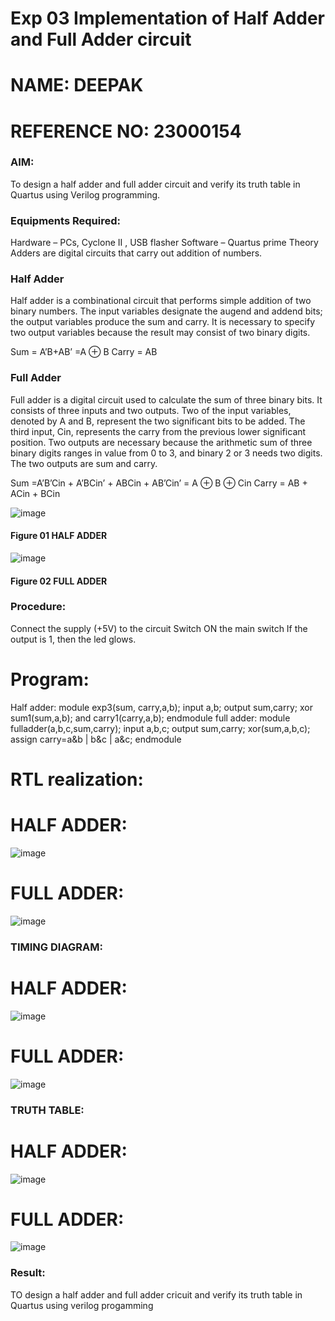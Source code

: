 # Exp 03 Implementation of Half Adder and Full Adder circuit
# NAME: DEEPAK
# REFERENCE NO: 23000154
### AIM:
To design a half adder and full adder circuit and verify its truth table in Quartus using Verilog programming.

### Equipments Required:
Hardware – PCs, Cyclone II , USB flasher
Software – Quartus prime
Theory
Adders are digital circuits that carry out addition of numbers.

### Half Adder
Half adder is a combinational circuit that performs simple addition of two binary numbers. The input variables designate the augend and addend bits; the output variables produce the sum and carry. It is necessary to specify two output variables because the result may consist of two binary digits.

Sum = A’B+AB’ =A ⊕ B Carry = AB

### Full Adder
Full adder is a digital circuit used to calculate the sum of three binary bits. It consists of three inputs and two outputs. Two of the input variables, denoted by A and B, represent the two significant bits to be added. The third input, Cin, represents the carry from the previous lower significant position. Two outputs are necessary because the arithmetic sum of three binary digits ranges in value from 0 to 3, and binary 2 or 3 needs two digits. The two outputs are sum and carry.

Sum =A’B’Cin + A’BCin’ + ABCin + AB’Cin’ = A ⊕ B ⊕ Cin Carry = AB + ACin + BCin

 ![image](https://user-images.githubusercontent.com/36288975/163552156-a13e5a56-c638-4110-97d9-8896907c8d25.png)

#### Figure  01 HALF ADDER 


![image](https://user-images.githubusercontent.com/36288975/163552057-b3547877-6d07-45b4-b7e0-bcfebfad9e1d.png)

#### Figure  02 FULL ADDER 

### Procedure:

Connect the supply (+5V) to the circuit
Switch ON the main switch
If the output is 1, then the led glows.
### 
# Program:

Half adder:
module exp3(sum, carry,a,b); 
input a,b; 
output sum,carry; 
xor sum1(sum,a,b); 
and carry1(carry,a,b); 
endmodule
full adder:
module fulladder(a,b,c,sum,carry);
input a,b,c;
output sum,carry;
xor(sum,a,b,c);
assign carry=a&b | b&c | a&c;
endmodule
# RTL realization:
# HALF ADDER:
![image](https://github.com/deepak23000154/Exp-02-Implementation-of-Half-Adder-and-Full-Adder-circuit/assets/151951350/3ae06048-794b-496c-b0ad-b08b54f7592c)
# FULL ADDER:
![image](https://github.com/deepak23000154/Exp-02-Implementation-of-Half-Adder-and-Full-Adder-circuit/assets/151951350/5feb2796-68a4-45a9-b536-a45a50859602)





### TIMING DIAGRAM:
# HALF ADDER:
![image](https://github.com/deepak23000154/Exp-02-Implementation-of-Half-Adder-and-Full-Adder-circuit/assets/151951350/5a14c0a2-2d73-48c4-959d-ba88284128f9)

# FULL ADDER:
![image](https://github.com/deepak23000154/Exp-02-Implementation-of-Half-Adder-and-Full-Adder-circuit/assets/151951350/a048e2c3-d21e-4b9e-8f3d-79c36992522a)


### TRUTH TABLE:
# HALF ADDER:
![image](https://github.com/deepak23000154/Exp-02-Implementation-of-Half-Adder-and-Full-Adder-circuit/assets/151951350/afec5015-2acd-499c-b315-05559f9bcca1)


# FULL ADDER:
![image](https://github.com/deepak23000154/Exp-02-Implementation-of-Half-Adder-and-Full-Adder-circuit/assets/151951350/13c4aa72-936d-4602-b7a6-b717ec059337)


### Result:
TO design a half adder and full adder cricuit and verify its truth table in Quartus using verilog progamming
